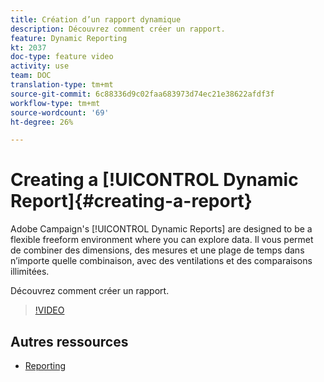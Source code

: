 ```yaml
---
title: Création d’un rapport dynamique
description: Découvrez comment créer un rapport.
feature: Dynamic Reporting
kt: 2037
doc-type: feature video
activity: use
team: DOC
translation-type: tm+mt
source-git-commit: 6c88336d9c02faa683973d74ec21e38622afdf3f
workflow-type: tm+mt
source-wordcount: '69'
ht-degree: 26%

---
```



# Creating a [!UICONTROL Dynamic Report]{#creating-a-report}

Adobe Campaign&#39;s [!UICONTROL Dynamic Reports] are designed to be a flexible freeform environment where you can explore data. Il vous permet de combiner des dimensions, des mesures et une plage de temps dans n’importe quelle combinaison, avec des ventilations et des comparaisons illimitées.

Découvrez comment créer un rapport.

>[!VIDEO](https://video.tv.adobe.com/v/25264/?quality=12)

## Autres ressources

* [Reporting](https://docs.adobe.com/content/help/fr-FR/campaign-standard/using/reporting/about-reporting/about-dynamic-reports.html)
